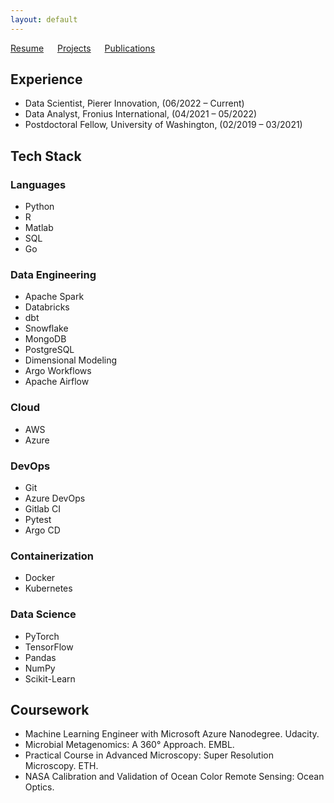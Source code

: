 ```yaml
---
layout: default
---
```

[Resume](./resume.md) &emsp; [Projects](./projects.md) &emsp; [Publications](./pubs.md)

## Experience
* Data Scientist, Pierer Innovation, (06/2022 – Current)
* Data Analyst, Fronius International, (04/2021 – 05/2022)
* Postdoctoral Fellow, University of Washington, (02/2019 – 03/2021)

## Tech Stack
### Languages
* Python
* R
* Matlab
* SQL
* Go
### Data Engineering
* Apache Spark
* Databricks
* dbt
* Snowflake
* MongoDB
* PostgreSQL
* Dimensional Modeling
* Argo Workflows
* Apache Airflow
### Cloud
* AWS
* Azure
### DevOps
* Git
* Azure DevOps
* Gitlab CI
* Pytest
* Argo CD
### Containerization
* Docker
* Kubernetes
### Data Science
* PyTorch
* TensorFlow
* Pandas
* NumPy
* Scikit-Learn

## Coursework
* Machine Learning Engineer with Microsoft Azure Nanodegree. Udacity.
* Microbial Metagenomics: A 360° Approach. EMBL.
* Practical Course in Advanced Microscopy: Super Resolution Microscopy. ETH.
* NASA Calibration and Validation of Ocean Color Remote Sensing: Ocean Optics.

